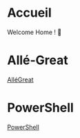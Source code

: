 <!-- TITLE: Home -->
<!-- SUBTITLE: Mon Wiki -->

# Accueil
Welcome Home !
:ghost:
# Allé-Great

[AlléGreat](/allegreat)

# PowerShell

[PowerShell](/powershell)
